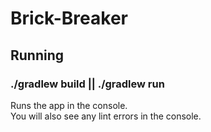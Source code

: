 # Brick-Breaker
## Running

### ./gradlew build || ./gradlew run

Runs the app in the console.<br>
You will also see any lint errors in the console.
